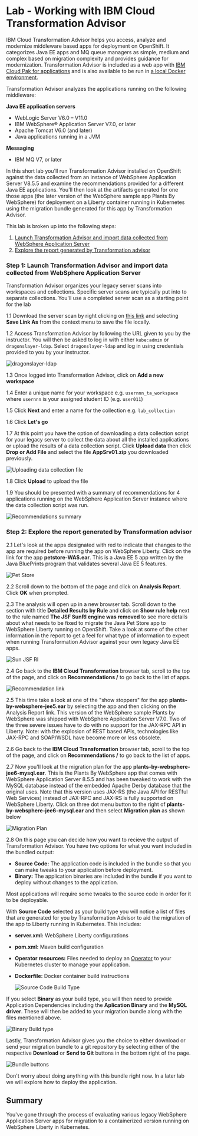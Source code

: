 # Lab - Working with IBM Cloud Transformation Advisor

IBM Cloud Transformation Advisor helps you access, analyze and modernize middleware based apps for deployment on OpenShift. It categorizes Java EE apps and MQ queue managers as simple, medium and complex based on migration complexity and provides guidance for modernization. Transformation Advisor is  included as a web app with [IBM Cloud Pak for applications](https://www.ibm.com/cloud/cloud-pak-for-applications/get-started) and is also available to be run in [a local Docker environment](https://www.ibm.com/cloud/garage/tutorials/install-ibm-transformation-advisor-local).

Transformation Advisor analyzes the applications running on the following middleware:

**Java EE application servers**
- WebLogic Server V6.0 – V11.0
- IBM WebSphere® Application Server V7.0, or later
- Apache Tomcat V6.0 (and later)
- Java applications running in a JVM

**Messaging**
- IBM MQ V7, or later

In this short lab you'll run Transformation Advisor installed on OpenShift against the data collected from an instance of WebSphere Application Server V8.5.5 and examine the recommendations provided for a different Java EE applications. You'll  then look at the artifacts generated for one  those apps (the later version of the WebSphere sample app Plants By WebSphere)  for deployment on a Liberty container running in Kubernetes using the migration bundle  generated for this app by Transformation Advisor.

This lab is broken up into the following steps:

1. [Launch Transformation Advisor and import data collected from  WebSphere Application Server](#step-1-launch-transformation-advisor-and-import-data-collected-from-websphere-application-server)
2. [Explore the report generated by Transformation advisor](#step-2-explore-the-report-generated-by-transformation-advisor)


### Step 1: Launch Transformation Advisor and import data collected from  WebSphere Application Server

Transformation Advisor organizes your legacy server scans into workspaces and collections. Specific server scans are typically put into to separate collections. You'll use a completed server scan as a starting point for the lab

1.1 Download the server scan by right clicking on [this link](https://github.com//IBMAppModernization/app-modernization-ta-explore-lab/raw/master/ta/AppSrv01.zip) and selecting **Save Link As** from the context menu to save the file locally.

1.2 Access Transformation Advisor by following the URL given to you by the instructor. You will then be asked to log in with either `kube:admin` or `dragonslayer-ldap`. Select `dragonslayer-ldap` and log in using credentials provided to you by your instructor.

   ![dragonslayer-ldap](../.gitbook/assets/images/ta/dragonslayer_ldap.png)

1.3 Once logged into Transformation Advisor, click on **Add a new workspace**

1.4 Enter a unique name for your workspace e.g. `usernnn_ta_workspace` where `usernnn` is your assigned  student  ID (e.g. `user011`)

1.5 Click **Next** and enter a name for the collection e.g. `lab_collection`

1.6 Click **Let's go**

1.7 At this point you have the option of downloading a data collection script for your legacy server to collect the data about all the installed applications or upload the results of a data collection script. Click **Upload data** then click **Drop or Add File** and select the file **AppSrv01.zip** you downloaded previously.

   ![Uploading data collection file](../.gitbook/assets/images/ta/upload-file.png)

1.8 Click **Upload** to upload the file

1.9 You should be presented with a summary of recommendations for 4 applications running on the WebSphere Application Server instance where the data collection script was run.

   ![Recommendations summary](../.gitbook/assets/images/ta/java-applications.png)

### Step 2: Explore the report generated by Transformation advisor

2.1 Let's look at the apps designated with red to indicate that changes to the app are required before running the app on WebSphere Liberty. Click on the link for the app **petstore-WAS.ear**. This is a Java EE 5 app written by the Java BluePrints program that validates several Java EE 5 features.

   ![Pet Store](../.gitbook/assets/images/ta/pet-store.png)

2.2 Scroll down to the bottom of the page and click on **Analysis Report**. Click **OK** when prompted.

2.3 The analysis will open up in a new browser tab. Scroll down to the section with title **Detailed Results by Rule** and click on **Show rule help** next to the rule named **The JSF SunRI engine was removed** to see more details about what needs to be fixed to migrate the Java Pet Store app to WebSphere Liberty running on OpenShift. Take a look at some of the  other information in the report to get a feel for what type of information to expect when running Transformation Advisor against your own legacy Java EE apps.

   ![Sun JSF RI](../.gitbook/assets/images/ta/pet-store-showstopper.png)

2.4 Go back to the **IBM Cloud Transformation** browser tab, scroll to the top of the page, and click on **Recommendations /** to go back to the list of apps.

   ![Recommendation link](../.gitbook/assets/images/ta/recommendations.png)

2.5 This time take a look at one of the "show stoppers" for the app **plants-by-websphere-jee5.ear** by selecting the app and then clicking on the Analysis Report link. This version of the  WebSphere sample Plants by WebSphere was shipped with WebSphere Application Server V7.0. Two  of the  three severe issues have to do with no support for the JAX-RPC API in Liberty. Note: with the explosion of REST based APIs, technologies like JAX-RPC and SOAP/WSDL have become more or less obsolete.

2.6 Go back to the **IBM Cloud Transformation** browser tab, scroll to the top of the page, and click on **Recommendations /** to go back to the list of apps.

2.7 Now you'll look at the migration plan for the app **plants-by-websphere-jee6-mysql.ear**. This is the Plants By WebSphere  app that comes with WebSphere Application Server 8.5.5 and  has been tweaked to work with the MySQL database instead of the  embedded Apache Derby database that the original uses. Note that this version uses JAX-RS (the Java API for RESTful Web Services) instead of JAX-RPC and JAX-RS is fully supported on WebSphere Liberty. Click on three dot menu button to the right of **plants-by-websphere-jee6-mysql.ear** and then select **Migration plan** as shown below

   ![Migration Plan](../.gitbook/assets/images/ta/view-migration-plan.png)

2.8 On this page you can decide how you want to recieve the output of Transformation Advisor. You have two options for what you want included in the bundled output:
- **Source Code:** The application code is included in the bundle so that you can make tweaks to your application before deployment.
- **Binary:** The application binaries are included in the bundle if you want to deploy without changes to the application.

Most applications will require some tweaks to the source code in order for it to be deployable.

With **Source Code** selected as your build type you will notice a list of files that are generated for you by Transformation Advisor to aid the migration of the app to Liberty running in Kubernetes. This includes:
- **server.xml:** WebSphere Liberty configurations
- **pom.xml:** Maven build configuration
- **Operator resources:** Files needed to deploy an [Operator](https://www.redhat.com/en/blog/introducing-operator-framework-building-apps-kubernetes) to your Kubernetes cluster to manage your application.
- **Dockerfile:** Docker container build instructions

   ![Source Code Build Type](../.gitbook/assets/images/ta/sourceCode.png)

If you select **Binary** as your build type, you will then need to provide Application Dependencies including the **Aplication Binary** and the **MySQL driver**. These will then be added to your migration bundle along with the files mentioned above.

   ![Binary Build type](../.gitbook/assets/images/ta/binaryBuild.png)

Lastly, Transformation Advisor gives you the choice to either download or send your migration bundle to a git repository by selecting either of the respective **Download** or **Send to Git** buttons in the bottom right of the page.

   ![Bundle buttons](../.gitbook/assets/images/ta/bundleButtons.png)

Don't worry about doing anything with this bundle right now. In a later lab we will explore how to deploy the application.

## Summary

You've gone through the process of evaluating various legacy  WebSphere Application Server apps for  migration  to a containerized version running on WebSphere Liberty in Kubernetes.
